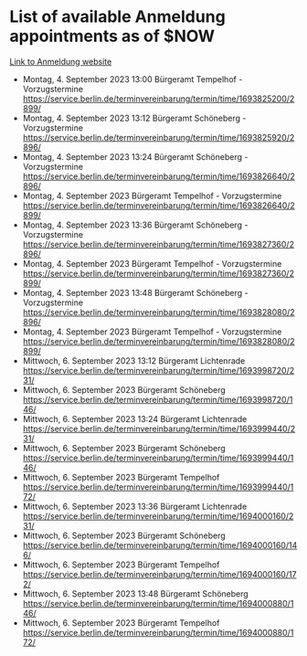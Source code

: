 # List of available Anmeldung appointments as of $NOW
[Link to Anmeldung website](https://service.berlin.de/terminvereinbarung/termin/tag.php?termin=1&anliegen[]=120686&dienstleisterlist=122210,122217,327316,122219,327312,122227,327314,122231,327346,122243,327348,122254,122252,329742,122260,329745,122262,329748,122271,327278,122273,327274,122277,327276,330436,122280,327294,122282,327290,122284,327292,122291,327270,122285,327266,122286,327264,122296,327268,150230,329760,122297,327286,122294,327284,122312,329763,122314,329775,122304,327330,122311,327334,122309,327332,317869,122281,327352,122279,329772,122283,122276,327324,122274,327326,122267,329766,122246,327318,122251,327320,122257,327322,122208,327298,122226,327300&herkunft=http%3A%2F%2Fservice.berlin.de%2Fdienstleistung%2F120686%2F)
- Montag, 4. September 2023 13:00 Bürgeramt Tempelhof - Vorzugstermine https://service.berlin.de/terminvereinbarung/termin/time/1693825200/2899/
- Montag, 4. September 2023 13:12 Bürgeramt Schöneberg - Vorzugstermine https://service.berlin.de/terminvereinbarung/termin/time/1693825920/2896/
- Montag, 4. September 2023 13:24 Bürgeramt Schöneberg - Vorzugstermine https://service.berlin.de/terminvereinbarung/termin/time/1693826640/2896/
- Montag, 4. September 2023  Bürgeramt Tempelhof - Vorzugstermine https://service.berlin.de/terminvereinbarung/termin/time/1693826640/2899/
- Montag, 4. September 2023 13:36 Bürgeramt Schöneberg - Vorzugstermine https://service.berlin.de/terminvereinbarung/termin/time/1693827360/2896/
- Montag, 4. September 2023  Bürgeramt Tempelhof - Vorzugstermine https://service.berlin.de/terminvereinbarung/termin/time/1693827360/2899/
- Montag, 4. September 2023 13:48 Bürgeramt Schöneberg - Vorzugstermine https://service.berlin.de/terminvereinbarung/termin/time/1693828080/2896/
- Montag, 4. September 2023  Bürgeramt Tempelhof - Vorzugstermine https://service.berlin.de/terminvereinbarung/termin/time/1693828080/2899/
- Mittwoch, 6. September 2023 13:12 Bürgeramt Lichtenrade https://service.berlin.de/terminvereinbarung/termin/time/1693998720/231/
- Mittwoch, 6. September 2023  Bürgeramt Schöneberg https://service.berlin.de/terminvereinbarung/termin/time/1693998720/146/
- Mittwoch, 6. September 2023 13:24 Bürgeramt Lichtenrade https://service.berlin.de/terminvereinbarung/termin/time/1693999440/231/
- Mittwoch, 6. September 2023  Bürgeramt Schöneberg https://service.berlin.de/terminvereinbarung/termin/time/1693999440/146/
- Mittwoch, 6. September 2023  Bürgeramt Tempelhof https://service.berlin.de/terminvereinbarung/termin/time/1693999440/172/
- Mittwoch, 6. September 2023 13:36 Bürgeramt Lichtenrade https://service.berlin.de/terminvereinbarung/termin/time/1694000160/231/
- Mittwoch, 6. September 2023  Bürgeramt Schöneberg https://service.berlin.de/terminvereinbarung/termin/time/1694000160/146/
- Mittwoch, 6. September 2023  Bürgeramt Tempelhof https://service.berlin.de/terminvereinbarung/termin/time/1694000160/172/
- Mittwoch, 6. September 2023 13:48 Bürgeramt Schöneberg https://service.berlin.de/terminvereinbarung/termin/time/1694000880/146/
- Mittwoch, 6. September 2023  Bürgeramt Tempelhof https://service.berlin.de/terminvereinbarung/termin/time/1694000880/172/
